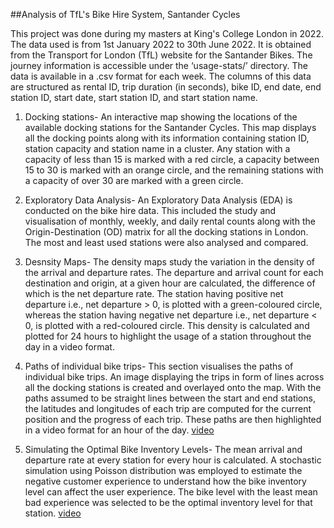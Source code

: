 ##Analysis of TfL's Bike Hire System, Santander Cycles 

This project was done during my masters at King's College London in 2022.
The data used is from 1st January 2022 to 30th June 2022. It is obtained from the Transport for London (TfL) website for the Santander Bikes. The journey information is accessible under the ‘usage-stats/’ directory. The data is available in a .csv format for each week. The columns of this data are structured as rental ID, trip duration (in seconds), bike ID, end date, end station ID, start date, start station ID, and start station name. 

1. Docking stations- An interactive map showing the locations of the available docking stations for the Santander Cycles. This map displays all the docking points along with its information containing station ID, station capacity and station name in a cluster. Any station with a capacity of less than 15 is marked with a red circle, a capacity between 15 to 30 is marked with an orange circle, and the remaining stations with a capacity of over 30 are marked with a green circle.

2. Exploratory Data Analysis- An Exploratory Data Analysis (EDA) is conducted on the bike hire data. This included the study and visualisation of monthly, weekly, and daily rental counts along with the Origin-Destination (OD) matrix for all the docking stations in London. The most and least used stations were also analysed and compared.

3. Desnsity Maps- The density maps study the variation in the density of the arrival and departure rates. The departure and arrival count for each destination and origin, at a given hour are calculated, the difference of which is the net departure rate. The station having positive net departure i.e., net departure > 0, is plotted with a green-coloured circle, whereas the station having negative net departure i.e., net departure < 0, is plotted with a red-coloured circle. This density is calculated and plotted for 24 hours to highlight the usage of a station throughout the day in a video format.

4. Paths of individual bike trips- This section visualises the paths of individual bike trips. An image displaying the trips in form of lines across all the docking stations is created and overlayed onto the map. With the paths assumed to be straight lines between the start and end stations, the latitudes and longitudes of each trip are computed for the current position and the progress of each trip. These paths are then highlighted in a video format for an hour of the day. [video](https://www.youtube.com/watch?v=iHYzcyFQftQ)

5. Simulating the Optimal Bike Inventory Levels- The mean arrival and departure rate at every station for every hour is calculated. A stochastic simulation using Poisson distribution was employed to estimate the negative customer experience to understand how the bike inventory level can affect the user experience. The bike level with the least mean bad experience was selected to be the optimal inventory level for that station. [video](https://www.youtube.com/watch?v=opIilwZFUaw)
